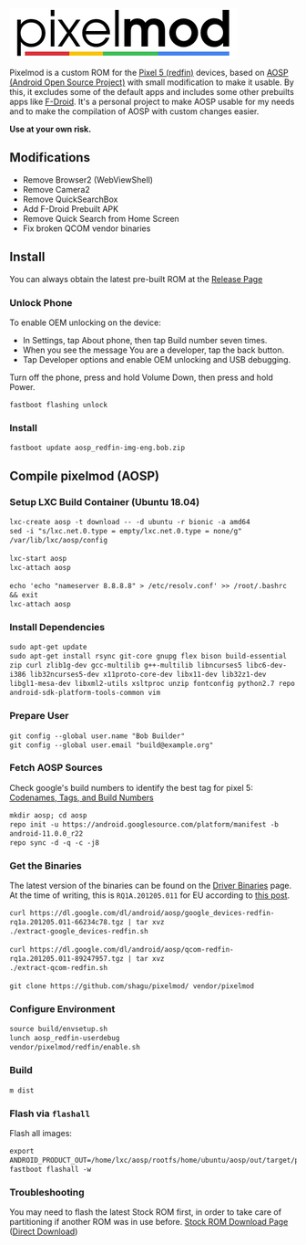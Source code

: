 ![logo](logo.png)

Pixelmod is a custom ROM for the [Pixel 5 (redfin)](https://store.google.com/product/pixel_5) devices, based on [AOSP (Android Open Source Project)](https://source.android.com/) with small modification to make it usable.
By this, it excludes some of the default apps and includes some other prebuilts apps like [F-Droid](https://f-droid.org/).
It's a personal project to make AOSP usable for my needs and to make the compilation of AOSP with custom changes easier.

**Use at your own risk.**

## Modifications

  - Remove Browser2 (WebViewShell)
  - Remove Camera2
  - Remove QuickSearchBox
  - Add F-Droid Prebuilt APK
  - Remove Quick Search from Home Screen
  - Fix broken QCOM vendor binaries

## Install

You can always obtain the latest pre-built ROM at the [Release Page](https://github.com/shagu/pixelmod/releases/)

### Unlock Phone

To enable OEM unlocking on the device:
  - In Settings, tap About phone, then tap Build number seven times.
  - When you see the message You are a developer, tap the back button.
  - Tap Developer options and enable OEM unlocking and USB debugging.

Turn off the phone, press and hold Volume Down, then press and hold Power.

    fastboot flashing unlock

### Install

    fastboot update aosp_redfin-img-eng.bob.zip

## Compile pixelmod (AOSP)

### Setup LXC Build Container (Ubuntu 18.04)

    lxc-create aosp -t download -- -d ubuntu -r bionic -a amd64
    sed -i "s/lxc.net.0.type = empty/lxc.net.0.type = none/g" /var/lib/lxc/aosp/config

    lxc-start aosp
    lxc-attach aosp

    echo 'echo "nameserver 8.8.8.8" > /etc/resolv.conf' >> /root/.bashrc && exit
    lxc-attach aosp

### Install Dependencies

    sudo apt-get update
    sudo apt-get install rsync git-core gnupg flex bison build-essential zip curl zlib1g-dev gcc-multilib g++-multilib libncurses5 libc6-dev-i386 lib32ncurses5-dev x11proto-core-dev libx11-dev lib32z1-dev libgl1-mesa-dev libxml2-utils xsltproc unzip fontconfig python2.7 repo android-sdk-platform-tools-common vim

### Prepare User

    git config --global user.name "Bob Builder"
    git config --global user.email "build@example.org"

### Fetch AOSP Sources

Check google's build numbers to identify the best tag for pixel 5: [Codenames, Tags, and Build Numbers](https://source.android.com/setup/start/build-numbers)

    mkdir aosp; cd aosp
    repo init -u https://android.googlesource.com/platform/manifest -b android-11.0.0_r22
    repo sync -d -q -c -j8

### Get the Binaries

The latest version of the binaries can be found on the [Driver Binaries](https://developers.google.com/android/drivers) page.
At the time of writing, this is `RQ1A.201205.011` for EU according to [this post](https://support.google.com/pixelphone/thread/87385737?hl=en).

    curl https://dl.google.com/dl/android/aosp/google_devices-redfin-rq1a.201205.011-66234c78.tgz | tar xvz
    ./extract-google_devices-redfin.sh

    curl https://dl.google.com/dl/android/aosp/qcom-redfin-rq1a.201205.011-89247957.tgz | tar xvz
    ./extract-qcom-redfin.sh

    git clone https://github.com/shagu/pixelmod/ vendor/pixelmod


### Configure Environment

    source build/envsetup.sh
    lunch aosp_redfin-userdebug
    vendor/pixelmod/redfin/enable.sh

### Build

    m dist

### Flash via `flashall`
Flash all images:

    export ANDROID_PRODUCT_OUT=/home/lxc/aosp/rootfs/home/ubuntu/aosp/out/target/product/redfin
    fastboot flashall -w

### Troubleshooting
You may need to flash the latest Stock ROM first, in order to take care of partitioning if another ROM was in use before.
[Stock ROM Download Page](https://developers.google.com/android/images) ([Direct Download](https://dl.google.com/dl/android/aosp/redfin-rd1a.200810.020-factory-c3ea1715.zip))
